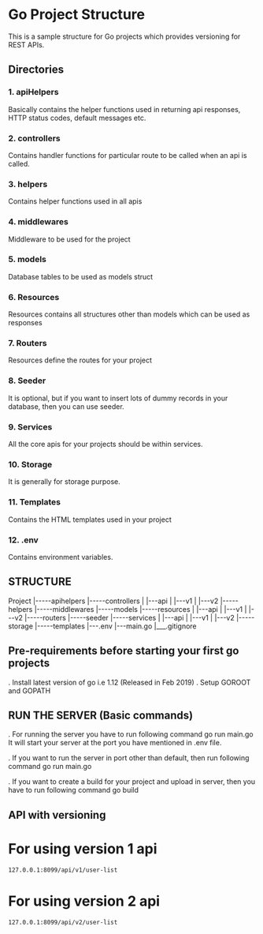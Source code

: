 # Go Project Structure
This is a sample structure for Go projects which provides versioning for REST APIs.

## Directories

### 1. apiHelpers
Basically contains the helper functions used in returning api responses, HTTP status codes, default messages etc.

### 2. controllers
Contains handler functions for particular route to be called when an api is called.

### 3. helpers
Contains helper functions used in all apis

### 4. middlewares
Middleware to be used for the project

### 5. models
Database tables to be used as models struct

### 6. Resources
Resources contains all structures other than models which can be used as responses

### 7. Routers
Resources define the routes for your project

### 8. Seeder
It is optional, but if you want to insert lots of dummy records in your database, then you can use seeder.

### 9. Services
All the core apis for your projects should be within services.

### 10. Storage
It is generally for storage purpose.

### 11. Templates
Contains the HTML templates used in your project

### 12. .env
Contains environment variables.


## STRUCTURE

Project
|-----apihelpers
|-----controllers
|      |---api
|          |---v1
|          |---v2
|-----helpers
|-----middlewares
|-----models
|-----resources
|      |---api
|          |---v1
|          |---v2
|-----routers
|-----seeder
|-----services
|      |---api
|          |---v1
|          |---v2
|-----storage
|-----templates
|---.env
|---main.go
|___.gitignore


## Pre-requirements before starting your first go projects

. Install latest version of go i.e 1.12 (Released in Feb 2019)
. Setup GOROOT and GOPATH

## RUN THE SERVER (Basic commands)

. For running the server you have to run following command
        go run main.go
  It will start your server at the port you have mentioned in .env file.
  
. If you want to run the server in port other than default, then run following command
        go run main.go <specific port>
        
. If you want to create a build for your project and upload in server, then you have to run following command
        go build
        
       
## API with versioning

# For using version 1 api
```127.0.0.1:8099/api/v1/user-list```

# For using version 2 api
```127.0.0.1:8099/api/v2/user-list```
